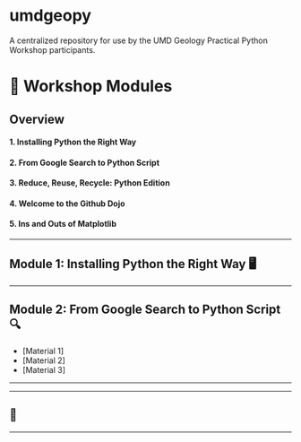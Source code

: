 # umdgeopy
A centralized repository for use by the UMD Geology Practical Python Workshop participants.

# 🐍 Workshop Modules

## Overview
#### 1. Installing Python the Right Way 
#### 2. From Google Search to Python Script
#### 3. Reduce, Reuse, Recycle: Python Edition
#### 4. Welcome to the Github Dojo
#### 5. Ins and Outs of Matplotlib

---

## Module 1: Installing Python the Right Way 🖥️


---

## Module 2: From Google Search to Python Script 🔍
- [Material 1]
- [Material 2]
- [Material 3]

---

---

##  🧩

---
